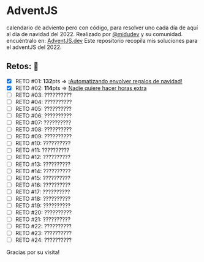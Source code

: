 # AdventJS
calendario de adviento pero con código, para resolver uno cada día de aquí al día de navidad del 2022.
Realizado por [@midudev](https://github.com/midudev) y su comunidad. encuéntralo en: [AdventJS.dev](https://adventjs.dev)
Este repositorio recopila mis soluciones para el adventJS del 2022.

## Retos: 🎉
- [X] RETO #01: **132**pts ⇒ [¡Automatizando envolver regalos de navidad!](./challenge01.js) 
- [X] RETO #02: **114**pts ⇒ [Nadie quiere hacer horas extra](./challenge02.js)
- [ ] RETO #03: ??????????
- [ ] RETO #04: ??????????
- [ ] RETO #05: ??????????
- [ ] RETO #06: ??????????
- [ ] RETO #07: ??????????
- [ ] RETO #08: ??????????
- [ ] RETO #09: ??????????
- [ ] RETO #10: ??????????
- [ ] RETO #11: ??????????
- [ ] RETO #12: ??????????
- [ ] RETO #13: ??????????
- [ ] RETO #14: ??????????
- [ ] RETO #15: ??????????
- [ ] RETO #16: ??????????
- [ ] RETO #17: ??????????
- [ ] RETO #18: ??????????
- [ ] RETO #19: ??????????
- [ ] RETO #20: ??????????
- [ ] RETO #21: ??????????
- [ ] RETO #22: ??????????
- [ ] RETO #23: ??????????
- [ ] RETO #24: ??????????

Gracias por su visita!
